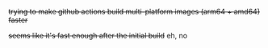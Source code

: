 ~~trying to make github actions build multi-platform images (arm64 + amd64) faster~~

~~seems like it's fast enough after the initial build~~ eh, no
